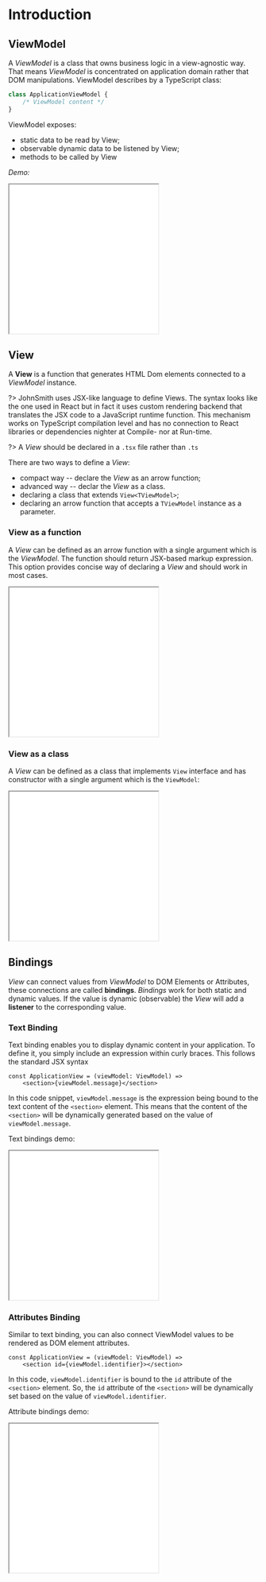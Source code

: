 # Introduction

## ViewModel

A *ViewModel* is a class that owns business logic in a view-agnostic way.  
That means *ViewModel* is concentrated on application domain rather that 
DOM manipulations. ViewModel describes by a TypeScript class:

```typescript
class ApplicationViewModel {
    /* ViewModel content */
}
```

ViewModel exposes:

* static data to be read by View;
* observable dynamic data to be listened by View;
* methods to be called by View

*Demo:*

<iframe src="snippets/01_view-model/index.html" style="height: 
300px"></iframe>

## View

A **View** is a function that generates HTML Dom elements connected to a 
*ViewModel* instance.

?> JohnSmith uses JSX-like language to define Views. The 
syntax looks like the one used in React but in fact it uses custom rendering 
backend that translates the JSX code to a JavaScript runtime function. This 
mechanism works on TypeScript compilation level and has no connection to 
React libraries or dependencies nighter at Compile- nor at Run-time.

?> A *View* should be declared in a `.tsx` file rather than `.ts`

There are two ways to define a *View*:

* compact way -- declare the *View* as an arrow function;
* advanced way -- declar the *View* as a class.
* declaring a class that extends `View<TViewModel>`;
* declaring an arrow function that accepts a `TViewModel` instance as a 
  parameter.

### View as a function

A *View* can be defined as an arrow function with a single argument which is 
the *ViewModel*. The function should return JSX-based markup expression. 
This option provides concise way of declaring a *View* and should work in 
most cases.

<iframe src="snippets/02_view/01_function/index.html" style="height:
300px"></iframe>

### View as a class

A *View* can be defined as a class that implements `View` interface and has 
constructor with a single argument which is the `ViewModel`:

<iframe src="snippets/02_view/02_class/index.html" style="height:
300px"></iframe>

## Bindings

*View* can connect values from *ViewModel* to DOM Elements or Attributes, 
these connections are called **bindings**. *Bindings* work for both static 
and dynamic values. If the value is dynamic (observable) the *View* will add 
a **listener** to the corresponding value.

### Text Binding

Text binding enables you to display dynamic content in your application. To 
define it, you simply include an expression within curly braces. This 
follows the standard JSX syntax

```tsx
const ApplicationView = (viewModel: ViewModel) =>
    <section>{viewModel.message}</section>
```

In this code snippet, `viewModel.message` is the expression being bound to 
the text content of the `<section>` element. This means that the content of 
the `<section>` will be dynamically generated based on the value of 
`viewModel.message`.

Text bindings demo:

<iframe src="snippets/03_binding/01_text/index.html" style="height:
300px"></iframe>

### Attributes Binding

Similar to text binding, you can also connect ViewModel values to be 
rendered as DOM element attributes.

```tsx
const ApplicationView = (viewModel: ViewModel) =>
    <section id={viewModel.identifier}></section>
```

In this code, `viewModel.identifier` is bound to the `id` attribute of the 
`<section>` element. So, the `id` attribute of the `<section>` will be 
dynamically set based on the value of `viewModel.identifier`.

Attribute bindings demo:

<iframe src="snippets/03_binding/02_attribute/index.html" style="height:
300px"></iframe>